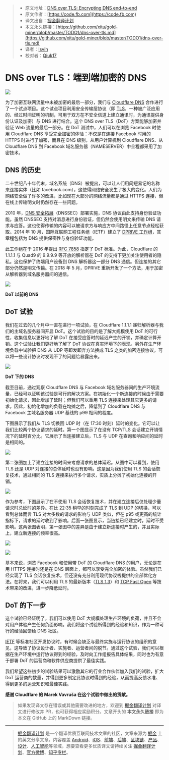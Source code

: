 > * 原文地址：[DNS over TLS: Encrypting DNS end-to-end](https://code.fb.com/security/dns-over-tls/)
> * 原文作者：[https://code.fb.com](https://code.fb.com)
> * 译文出自：[掘金翻译计划](https://github.com/xitu/gold-miner)
> * 本文永久链接：[https://github.com/xitu/gold-miner/blob/master/TODO1/dns-over-tls.md](https://github.com/xitu/gold-miner/blob/master/TODO1/dns-over-tls.md)
> * 译者：[lsvih](https://github.com/lsvih)
> * 校对者：[Qiuk17](https://github.com/Qiuk17)

# DNS over TLS：端到端加密的 DNS

![](https://code.fb.com/wp-content/uploads/2018/12/DoT-Hero.jpg)

为了加密互联网流量中未被加密的最后一部分，我们与 [Cloudflare DNS](https://www.cloudflare.com/dns/) 合作进行了一个试点项目。这个试点项目利用安全传输层协议（即 [TLS](https://code.fb.com/networking-traffic/deploying-tls-1-3-at-scale-with-fizz-a-performant-open-source-tls-library/)，一种被广泛应用的、经过时间证明的机制，可用于双方在不安全信道上建立通讯时，为通讯提供身份认证及加密）与 DNS 进行结合。这个 DNS over TLS（DoT）方案能够加密并验证 Web 流量的最后一部分。在 DoT 测试中，人们可以在浏览 Facebook 时使用 Cloudflare DNS 享受完全加密的体验：不仅是在连接 Facebook 时用的 HTTPS 时进行了加密，而且在 DNS 级别，从用户计算机到 Cloudflare DNS、从 Cloudflare DNS 到 Facebook 域名服务器（NAMESERVER）中全程都采用了加密技术。

## DNS 的历史

二十世纪八十年代末，域名系统（DNS）被提出，可以让人们用简短易记的名称来连接实体（比如 facebook.com），这使得网络安全发生了极大的变化。人们为网络安全做了许多的改进，比如现在大部分的网络流量都是通过 HTTPS 连接，但在线上传输明文时仍然存在一些问题。

2010 年，[DNS 安全拓展](https://en.wikipedia.org/wiki/Domain_Name_System_Security_Extensions)（DNSSEC）部署实施，DNS 协议由此支持身份验证功能。虽然 DNSSEC 支持对消息进行身份验证，但仍然会使用明文来传输 DNS 请求与应答。这也使得传输的内容可以被请求方与响应方中间路径上任意节点轻松获取。2014 年 10 月，国际互联网工程任务组（IETF）建立了 [DPRIVE 工作组](https://datatracker.ietf.org/wg/dprive/about/)，其章程包括为 DNS 提供保密性与身份验证功能。

此工作组在于 2016 年提出 [RFC 7858](https://tools.ietf.org/html/rfc7858) 指定了 DoT 标准。为此，Cloudflare 的 1.1.1.1 与 Quad9 的 9.9.9.9 等开放的解析器在 DoT 的支持下更加关注使用者的隐私。这也保护了终端用户设备到 DNS 解析器这一部分 DNS 通信。但连接的其它部分仍然是明文传输。在 2018 年 5 月，DPRIVE 重新开发了一个方法，用于加密从解析器到域名服务器间的通信。

![](https://code.fb.com/wp-content/uploads/2018/12/DoT21.png)

**DoT 以前的 DNS**

## DoT 试验

我们在过去的几个月中一直在进行一项试验，在 Cloudflare 1.1.1.1 递归解析器与我们的主域名服务器间开启 DoT。这个试验的目的是了解大规模使用 DoT 的可行性，收集信息以更好地了解 DoT 在接受应答时的延迟产生的开销，并确定计算开销。这个试验让我们更好地了解了 DoT 协议在真实环境下的表现。另外在生产环境负载中试验把 DNS 从 UDP 等即发即弃方法换成 TLS 之类的加密连接协议，可以将一些设计协议时发现不了的问题给暴露出来。

![](https://code.fb.com/wp-content/uploads/2018/12/DoT3.jpg)

**DoT 下的 DNS**

截至目前，通过观察 Cloudflare DNS 与 Facebook 域名服务器间的生产环境流量，已经可以证明该试验是可行的解决方案。在初始化一个新连接的时候由于需要初始化请求，因此增加了延时；但我们可以重用 TLS 连接来处理其它更多的请求。因此，初始化增加的负载在均摊之后，降低到了 Cloudflare DNS 与 Facebook 主域名服务器 UDP 基线的 p99 相同的程度。

下图展示了我们从 TLS 切换回 UDP 时（在 17:30 时刻）延时的变化。它可以让我们比较两个协议请求的延时。第一个图显示了在没有 TCP/TLS 会话建立开销情况下的延时百分比。它展示了当连接建立后，TLS 与 UDP 在查询和响应间的延时是相同的。

![](https://code.fb.com/wp-content/uploads/2018/12/DoT41.png)

第二张图加上了建立连接的时间来考虑请求的总体延迟。从图中可以看到，使用 TLS 还是 UDP 对连接的总体延时也没有影响。这是因为我们使用 TLS 的会话恢复技术，通过相同的 TLS 连接来执行多个请求，实质上分摊了初始化连接的开销。

![](https://code.fb.com/wp-content/uploads/2018/12/DoT4.png)

作为参考，下图展示了在不使用 TLS 会话恢复技术，并在建立连接后仅处理少量请求时总延时的差异。在比 22:35 稍早的时刻完成了 TLS 到 UDP 的切换，可以看到总体而言 TLS 对大多数的请求的影响与 UDP 类似，但在 p95 或更高的统计指标下，请求的延时收到了影响。后面一张图显示，当链接已经建立时，延时不受影响。这两张图表明，第一张图中的差异是由于建立新连接时产生的，并且实际上，建立新连接的频率很高。

![](https://code.fb.com/wp-content/uploads/2018/12/DoT51.png)

![](https://code.fb.com/wp-content/uploads/2018/12/DoT61.png)

基本来说，浏览 Facebook 和使用带 DoT 的 Cloudflare DNS 的用户，无论是在用 HTTPS 连接时还是在 DNS 层面上，都可以享受完全加密的体验。虽然我们已经实现了 TLS 会话恢复技术，但还没有充分利用现代协议栈提供的全部优化方法。在将来，我们可以利用 TLS 的最新版本（[TLS 1.3](https://tools.ietf.org/html/rfc8446)）和 [TCP Fast Open](https://en.wikipedia.org/wiki/TCP_Fast_Open) 等技术带来的改进，进一步降低延时。

## DoT 的下一步

这个试验已经证明了，我们可以使用 DoT 大规模处理生产环境的负荷，并且不会对用户体验产生任何负面影响。我们将这个试验所得到的经验和知识，作为一种可行的经验回馈给 DNS 社区。

[IETF](https://www.ietf.org/) 等标准社区开发协议时，有时候会缺乏与最终实施与运行协议的组织的意见，这导致了协议设计者、实施者、运营者间的脱节。通过这个试验，我们可以根据在生产环境中运行协议得到的经验，及时向工作组报告具体结果，同时也为有意于部署 DoT 的运营商和软件供应商提供了最佳实践。

我们希望这些初步的试验结果可以激励其它的行业合作伙伴加入我们的试验，扩大 DoT 运营商的数量，并得到更多制定此协议时得到的经验，从而提高反馈水准、得到更多的运营知识和最佳实践。

**感谢 Cloudflare 的 Marek Vavruša 在这个试验中做出的贡献。**

> 如果发现译文存在错误或其他需要改进的地方，欢迎到 [掘金翻译计划](https://github.com/xitu/gold-miner) 对译文进行修改并 PR，也可获得相应奖励积分。文章开头的 **本文永久链接** 即为本文在 GitHub 上的 MarkDown 链接。


---

> [掘金翻译计划](https://github.com/xitu/gold-miner) 是一个翻译优质互联网技术文章的社区，文章来源为 [掘金](https://juejin.im) 上的英文分享文章。内容覆盖 [Android](https://github.com/xitu/gold-miner#android)、[iOS](https://github.com/xitu/gold-miner#ios)、[前端](https://github.com/xitu/gold-miner#前端)、[后端](https://github.com/xitu/gold-miner#后端)、[区块链](https://github.com/xitu/gold-miner#区块链)、[产品](https://github.com/xitu/gold-miner#产品)、[设计](https://github.com/xitu/gold-miner#设计)、[人工智能](https://github.com/xitu/gold-miner#人工智能)等领域，想要查看更多优质译文请持续关注 [掘金翻译计划](https://github.com/xitu/gold-miner)、[官方微博](http://weibo.com/juejinfanyi)、[知乎专栏](https://zhuanlan.zhihu.com/juejinfanyi)。
